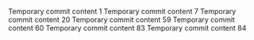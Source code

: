 Temporary commit content 1
Temporary commit content 7
Temporary commit content 20
Temporary commit content 59
Temporary commit content 60
Temporary commit content 83
Temporary commit content 84
